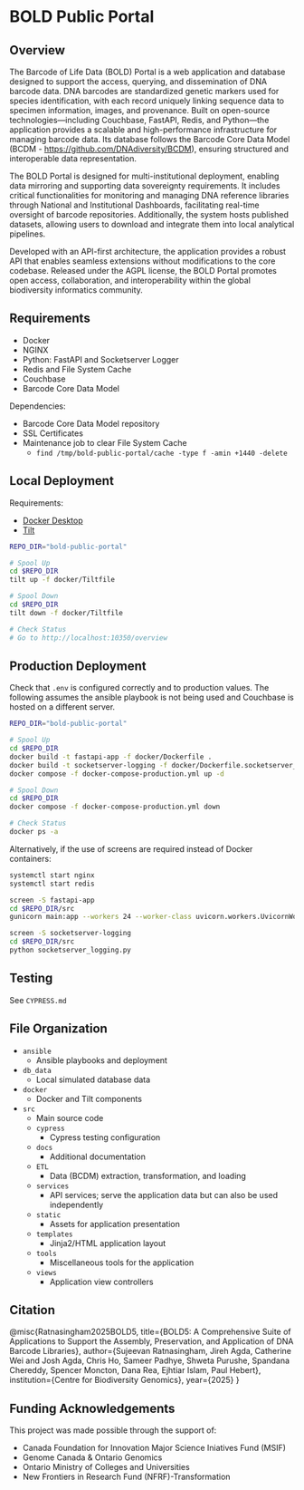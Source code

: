 # BOLD Public Portal

## Overview
The Barcode of Life Data (BOLD) Portal is a web application and database designed to support the access, querying, and dissemination of DNA barcode data. DNA barcodes are standardized genetic markers used for species identification, with each record uniquely linking sequence data to specimen information, images, and provenance. Built on open-source technologies—including Couchbase, FastAPI, Redis, and Python—the application provides a scalable and high-performance infrastructure for managing barcode data. Its database follows the Barcode Core Data Model (BCDM - https://github.com/DNAdiversity/BCDM), ensuring structured and interoperable data representation.

The BOLD Portal is designed for multi-institutional deployment, enabling data mirroring and supporting data sovereignty requirements. It includes critical functionalities for monitoring and managing DNA reference libraries through National and Institutional Dashboards, facilitating real-time oversight of barcode repositories. Additionally, the system hosts published datasets, allowing users to download and integrate them into local analytical pipelines.

Developed with an API-first architecture, the application provides a robust API that enables seamless extensions without modifications to the core codebase. Released under the AGPL license, the BOLD Portal promotes open access, collaboration, and interoperability within the global biodiversity informatics community.


## Requirements

- Docker
- NGINX
- Python: FastAPI and Socketserver Logger
- Redis and File System Cache
- Couchbase
- Barcode Core Data Model

Dependencies:
- Barcode Core Data Model repository
- SSL Certificates
- Maintenance job to clear File System Cache
  - `find /tmp/bold-public-portal/cache -type f -amin +1440 -delete`

## Local Deployment

Requirements:
- [Docker Desktop](https://docs.docker.com/desktop/)
- [Tilt](https://docs.tilt.dev/install.html)

```bash
REPO_DIR="bold-public-portal"

# Spool Up
cd $REPO_DIR
tilt up -f docker/Tiltfile

# Spool Down
cd $REPO_DIR
tilt down -f docker/Tiltfile

# Check Status
# Go to http://localhost:10350/overview
```

## Production Deployment

Check that `.env` is configured correctly and to production values. The following assumes the ansible playbook is not being used and Couchbase is hosted on a different server.

```bash
REPO_DIR="bold-public-portal"

# Spool Up
cd $REPO_DIR
docker build -t fastapi-app -f docker/Dockerfile .
docker build -t socketserver-logging -f docker/Dockerfile.socketserver_logging .
docker compose -f docker-compose-production.yml up -d

# Spool Down
cd $REPO_DIR
docker compose -f docker-compose-production.yml down

# Check Status
docker ps -a
```

Alternatively, if the use of screens are required instead of Docker containers:
```bash
systemctl start nginx
systemctl start redis

screen -S fastapi-app
cd $REPO_DIR/src
gunicorn main:app --workers 24 --worker-class uvicorn.workers.UvicornWorker --bind 127.0.0.1:8000

screen -S socketserver-logging
cd $REPO_DIR/src
python socketserver_logging.py
```

## Testing

See `CYPRESS.md`

## File Organization

- `ansible`
  - Ansible playbooks and deployment
- `db_data`
  - Local simulated database data
- `docker`
  - Docker and Tilt components
- `src`
  - Main source code
  - `cypress`
    - Cypress testing configuration
  - `docs`
    - Additional documentation
  - `ETL`
    - Data (BCDM) extraction, transformation, and loading
  - `services`
    - API services; serve the application data but can also be used independently
  - `static`
    - Assets for application presentation
  - `templates`
    - Jinja2/HTML application layout
  - `tools`
    - Miscellaneous tools for the application
  - `views`
    - Application view controllers

## Citation

@misc{Ratnasingham2025BOLD5,
    title={BOLD5: A Comprehensive Suite of Applications to Support the Assembly, Preservation, and Application of DNA Barcode Libraries}, 
    author={Sujeevan Ratnasingham, Jireh Agda, Catherine Wei and Josh Agda, Chris Ho, Sameer Padhye, Shweta Purushe, Spandana Chereddy, Spencer Moncton, Dana Rea, Ejhtiar Islam, Paul Hebert},
    institution={Centre for Biodiversity Genomics},
    year={2025}
}

## Funding Acknowledgements

This project was made possible through the support of:

- Canada Foundation for Innovation Major Science Iniatives Fund (MSIF)
- Genome Canada & Ontario Genomics
- Ontario Ministry of Colleges and Universities
- New Frontiers in Research Fund (NFRF)-Transformation



